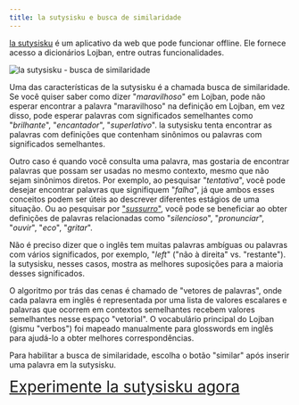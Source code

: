 ```yaml
---
title: la sutysisku e busca de similaridade
---
```


[la sutysisku](https://la-lojban.github.io/sutysisku/lojban/#seskari=cnano&versio=masno&sisku=marvellous&bangu=en) é um aplicativo da web que pode funcionar offline. Ele fornece acesso a dicionários Lojban, entre outras funcionalidades.

![la sutysisku - busca de similaridade](/assets/pixra/arxivo/sutysisku_simsa.png)

Uma das características de la sutysisku é a chamada busca de similaridade. Se você quiser saber como dizer "_maravilhoso_" em Lojban, pode não esperar encontrar a palavra "maravilhoso" na definição em Lojban, em vez disso, pode esperar palavras com significados semelhantes como "_brilhante_", "_encantador_", "_superlativo_". la sutysisku tenta encontrar as palavras com definições que contenham sinônimos ou palavras com significados semelhantes.

Outro caso é quando você consulta uma palavra, mas gostaria de encontrar palavras que possam ser usadas no mesmo contexto, mesmo que não sejam sinônimos diretos. Por exemplo, ao pesquisar "_tentativa_", você pode desejar encontrar palavras que signifiquem "_falha_", já que ambos esses conceitos podem ser úteis ao descrever diferentes estágios de uma situação. Ou ao pesquisar por ["_sussurro_"](https://la-lojban.github.io/sutysisku/lojban/#seskari=cnano&sisku=whisper&bangu=en&versio=masno), você pode se beneficiar ao obter definições de palavras relacionadas como "_silencioso_", "_pronunciar_", "_ouvir_", "_eco_", "_gritar_".

Não é preciso dizer que o inglês tem muitas palavras ambíguas ou palavras com vários significados, por exemplo, "_left_" ("não à direita" vs. "restante"). la sutysisku, nesses casos, mostra as melhores suposições para a maioria desses significados.

O algoritmo por trás das cenas é chamado de "vetores de palavras", onde cada palavra em inglês é representada por uma lista de valores escalares e palavras que ocorrem em contextos semelhantes recebem valores semelhantes nesse espaço "vetorial". O vocabulário principal do Lojban (gismu "verbos") foi mapeado manualmente para glosswords em inglês para ajudá-lo a obter melhores correspondências.

Para habilitar a busca de similaridade, escolha o botão "similar" após inserir uma palavra em la sutysisku.

<div style="font-size:200%;">
<a href="https://la-lojban.github.io/sutysisku/lojban/#seskari=cnano&versio=masno&sisku=marvellous&bangu=en">Experimente la sutysisku agora</a>
</div>
